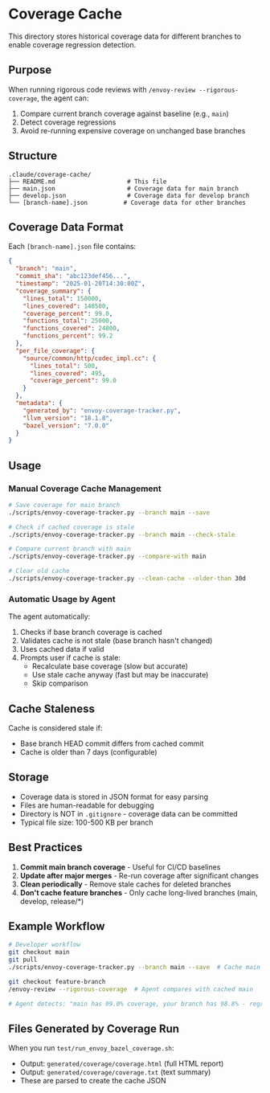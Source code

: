 # Coverage Cache

This directory stores historical coverage data for different branches to enable coverage regression detection.

## Purpose

When running rigorous code reviews with `/envoy-review --rigorous-coverage`, the agent can:
1. Compare current branch coverage against baseline (e.g., `main`)
2. Detect coverage regressions
3. Avoid re-running expensive coverage on unchanged base branches

## Structure

```
.claude/coverage-cache/
├── README.md                    # This file
├── main.json                    # Coverage data for main branch
├── develop.json                 # Coverage data for develop branch
└── [branch-name].json          # Coverage data for other branches
```

## Coverage Data Format

Each `[branch-name].json` file contains:

```json
{
  "branch": "main",
  "commit_sha": "abc123def456...",
  "timestamp": "2025-01-20T14:30:00Z",
  "coverage_summary": {
    "lines_total": 150000,
    "lines_covered": 148500,
    "coverage_percent": 99.0,
    "functions_total": 25000,
    "functions_covered": 24800,
    "functions_percent": 99.2
  },
  "per_file_coverage": {
    "source/common/http/codec_impl.cc": {
      "lines_total": 500,
      "lines_covered": 495,
      "coverage_percent": 99.0
    }
  },
  "metadata": {
    "generated_by": "envoy-coverage-tracker.py",
    "llvm_version": "18.1.8",
    "bazel_version": "7.0.0"
  }
}
```

## Usage

### Manual Coverage Cache Management

```bash
# Save coverage for main branch
./scripts/envoy-coverage-tracker.py --branch main --save

# Check if cached coverage is stale
./scripts/envoy-coverage-tracker.py --branch main --check-stale

# Compare current branch with main
./scripts/envoy-coverage-tracker.py --compare-with main

# Clear old cache
./scripts/envoy-coverage-tracker.py --clean-cache --older-than 30d
```

### Automatic Usage by Agent

The agent automatically:
1. Checks if base branch coverage is cached
2. Validates cache is not stale (base branch hasn't changed)
3. Uses cached data if valid
4. Prompts user if cache is stale:
   - Recalculate base coverage (slow but accurate)
   - Use stale cache anyway (fast but may be inaccurate)
   - Skip comparison

## Cache Staleness

Cache is considered stale if:
- Base branch HEAD commit differs from cached commit
- Cache is older than 7 days (configurable)

## Storage

- Coverage data is stored in JSON format for easy parsing
- Files are human-readable for debugging
- Directory is NOT in `.gitignore` - coverage data can be committed
- Typical file size: 100-500 KB per branch

## Best Practices

1. **Commit main branch coverage** - Useful for CI/CD baselines
2. **Update after major merges** - Re-run coverage after significant changes
3. **Clean periodically** - Remove stale caches for deleted branches
4. **Don't cache feature branches** - Only cache long-lived branches (main, develop, release/*)

## Example Workflow

```bash
# Developer workflow
git checkout main
git pull
./scripts/envoy-coverage-tracker.py --branch main --save  # Cache main coverage

git checkout feature-branch
/envoy-review --rigorous-coverage  # Agent compares with cached main

# Agent detects: "main has 99.0% coverage, your branch has 98.8% - regression!"
```

## Files Generated by Coverage Run

When you run `test/run_envoy_bazel_coverage.sh`:
- Output: `generated/coverage/coverage.html` (full HTML report)
- Output: `generated/coverage/coverage.txt` (text summary)
- These are parsed to create the cache JSON
